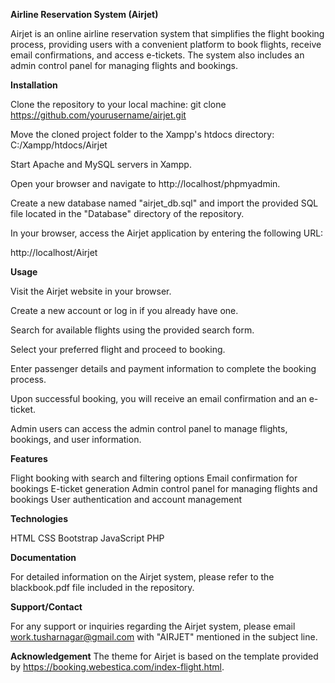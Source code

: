 **Airline Reservation System (Airjet)**

Airjet is an online airline reservation system that simplifies the flight booking process, providing users with a convenient platform to book flights, receive email confirmations, and access e-tickets. The system also includes an admin control panel for managing flights and bookings.

**Installation**

Clone the repository to your local machine:
git clone https://github.com/yourusername/airjet.git

Move the cloned project folder to the Xampp's htdocs directory: C:/Xampp/htdocs/Airjet

Start Apache and MySQL servers in Xampp.

Open your browser and navigate to http://localhost/phpmyadmin.

Create a new database named "airjet_db.sql" and import the provided SQL file located in the "Database" directory of the repository.

In your browser, access the Airjet application by entering the following URL:

http://localhost/Airjet

**Usage**

Visit the Airjet website in your browser.

Create a new account or log in if you already have one.

Search for available flights using the provided search form.

Select your preferred flight and proceed to booking.

Enter passenger details and payment information to complete the booking process.

Upon successful booking, you will receive an email confirmation and an e-ticket.

Admin users can access the admin control panel to manage flights, bookings, and user information.

**Features**

Flight booking with search and filtering options
Email confirmation for bookings
E-ticket generation
Admin control panel for managing flights and bookings
User authentication and account management

**Technologies**

HTML
CSS
Bootstrap
JavaScript
PHP

**Documentation**

For detailed information on the Airjet system, please refer to the blackbook.pdf file included in the repository.

**Support/Contact**

For any support or inquiries regarding the Airjet system, please email work.tusharnagar@gmail.com with "AIRJET" mentioned in the subject line.

**Acknowledgement**
The theme for Airjet is based on the template provided by https://booking.webestica.com/index-flight.html.
